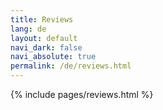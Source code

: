 ```yaml
---
title: Reviews
lang: de
layout: default
navi_dark: false
navi_absolute: true
permalink: /de/reviews.html
---
```


{% include pages/reviews.html %}
 
